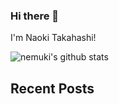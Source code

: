 ### Hi there 👋

I'm Naoki Takahashi!

![nemuki's github stats](https://github-readme-stats.vercel.app/api?username=nemuki&theme=react)

## Recent Posts
<!--[START github.com/ikawaha/feedsnippet]-->

<!--[END github.com/ikawaha/feedsnippet]-->
